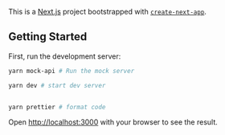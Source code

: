 This is a [Next.js](https://nextjs.org/) project bootstrapped with [`create-next-app`](https://github.com/vercel/next.js/tree/canary/packages/create-next-app).

## Getting Started

First, run the development server:

```bash
yarn mock-api # Run the mock server

yarn dev # start dev server


yarn prettier # format code
```

Open [http://localhost:3000](http://localhost:3000) with your browser to see the result.
